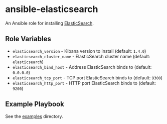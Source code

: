 # ansible-elasticsearch

An Ansible role for installing [ElasticSearch](http://www.elasticsearch.org/).

## Role Variables

- `elasticsearch_version` - Kibana version to install (default: `1.4.0`)
- `elasticsearch_cluster_name` - ElasticSearch cluster name (default: `elasticsearch`)
- `elasticsearch_bind_host` - Address ElasticSearch binds to (default: `0.0.0.0`)
- `elasticsearch_tcp_port` - TCP port ElasticSearch binds to (default: `9300`)
- `elasticsearch_http_port` - HTTP port ElasticSearch binds to (default: `9200`)

## Example Playbook

See the [examples](./examples/) directory.
